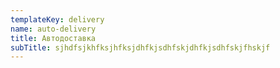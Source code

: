 ```yaml
---
templateKey: delivery
name: auto-delivery
title: Автодоставка
subTitle: sjhdfsjkhfksjhfksjdhfkjsdhfskjdhfkjsdhfskjfhskjf
---
```


